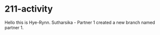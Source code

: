 # 211-activity

Hello this is Hye-Rynn.
Sutharsika - Partner 1 created a new branch named partner 1.